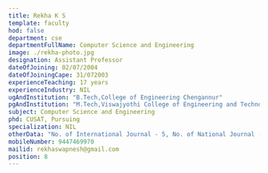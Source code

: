 ```yaml
---
title: Rekha K S
template: faculty
hod: false
department: cse
departmentFullName: Computer Science and Engineering
image: ./rekha-photo.jpg
designation: Assistant Professor
dateOfJoining: 02/07/2004
dateOfJoiningCape: 31/072003
experienceTeaching: 17 years
experienceIndustry: NIL
ugAndInstitution: "B.Tech,College of Engineering Chengannur"
pgAndInstitution: "M.Tech,Viswajyothi College of Engineering and Technology, MG University"
subject: Computer Science and Engineering
phd: CUSAT, Pursuing
specialization: NIL
otherData: "No. of International Journal - 5, No. of National Journal - 3, No. of International Conferences - 3, No.of national conferences - 2"
mobileNumber: 9447469970
mailid: rekhaswapnesh@gmail.com
position: 8
---
```

